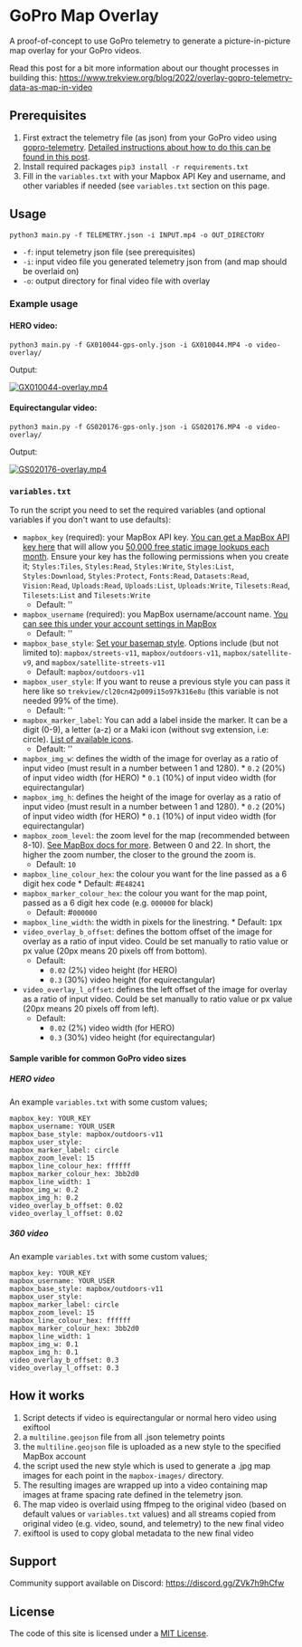 # GoPro Map Overlay

A proof-of-concept to use GoPro telemetry to generate a picture-in-picture map overlay for your GoPro videos.

Read this post for a bit more information about our thought processes in building this: https://www.trekview.org/blog/2022/overlay-gopro-telemetry-data-as-map-in-video

## Prerequisites

1. First extract the telemetry file (as json) from your GoPro video using [gopro-telemetry](https://github.com/JuanIrache/gopro-telemetry/). [Detailed instructions about how to do this can be found in this post](https://www.trekview.org/blog/2022/gopro-telemetry-exporter-getting-started/).
2. Install required packages `pip3 install -r requirements.txt`
3. Fill in the `variables.txt` with your Mapbox API Key and username, and other variables if needed (see `variables.txt` section on this page.

## Usage

`python3 main.py -f TELEMETRY.json -i INPUT.mp4 -o OUT_DIRECTORY`

* `-f`: input telemetry json file (see prerequisites)
* `-i`: input video file you generated telemetry json from (and map should be overlaid on)
* `-o`: output directory for final video file with overlay

### Example usage

#### HERO video:

```shell
python3 main.py -f GX010044-gps-only.json -i GX010044.MP4 -o video-overlay/
```

Output:

[![GX010044-overlay.mp4](https://img.youtube.com/vi/6ThvXBp1Nw4/0.jpg)](https://youtu.be/6ThvXBp1Nw4)

#### Equirectangular video:

```shell
python3 main.py -f GS020176-gps-only.json -i GS020176.MP4 -o video-overlay/
```

Output:

[![GS020176-overlay.mp4](https://img.youtube.com/vi/Eg8lHVRRguo/0.jpg)](https://youtu.be/Eg8lHVRRguo)

### `variables.txt`

To run the script you need to set the required variables (and optional variables if you don't want to use defaults):

* `mapbox_key` (required): your MapBox API key. [You can get a MapBox API key here](https://account.mapbox.com/) that will allow you [50,000 free static image lookups each month](https://www.mapbox.com/pricing/#glstatic). Ensure your key has the following permissions when you create it; `Styles:Tiles`, `Styles:Read`, `Styles:Write`, `Styles:List`, `Styles:Download`, `Styles:Protect`, `Fonts:Read`, `Datasets:Read`, `Vision:Read`, `Uploads:Read`, `Uploads:List`, `Uploads:Write`, `Tilesets:Read`, `Tilesets:List` and `Tilesets:Write`
    * Default: ''
* `mapbox_username` (required): you MapBox username/account name. [You can see this under your account settings in MapBox](https://account.mapbox.com/)
    * Default: ''
* `mapbox_base_style`: [Set your basemap style](https://docs.mapbox.com/api/maps/styles/). Options include (but not limited to): `mapbox/streets-v11`, `mapbox/outdoors-v11`, `mapbox/satellite-v9`, and `mapbox/satellite-streets-v11`
    * Default: `mapbox/outdoors-v11`
* `mapbox_user_style`: If you want to reuse a previous style you can pass it here like so `trekview/cl20cn42p009i15o97k316e8u` (this variable is not needed 99% of the time).
    * Default: ''
* `mapbox_marker_label`: You can add a label inside the marker. It can be a digit (0-9), a letter (a-z) or a Maki icon (without svg extension, i.e: circle). [List of available icons](https://labs.mapbox.com/maki-icons/).
    * Default: ''
* `mapbox_img_w`: defines the width of the image for overlay as a ratio of input video (must result in a number between 1 and 1280). 
        * `0.2` (20%) of input video width (for HERO)
        * `0.1` (10%) of input video width (for equirectangular)
* `mapbox_img_h`: defines the height of the image for overlay as a ratio of input video (must result in a number between 1 and 1280). 
        * `0.2` (20%) of input video width (for HERO)
        * `0.1` (10%) of input video width (for equirectangular)
* `mapbox_zoom_level`: the zoom level for the map (recommended between 8-10). [See MapBox docs for more](https://docs.mapbox.com/help/glossary/zoom-level/). Between 0 and 22. In short, the higher the zoom number, the closer to the ground the zoom is.
    * Default: `10`
* `mapbox_line_colour_hex`: the colour you want for the line passed as a 6 digit hex code
        * Default: #`E48241`
* `mapbox_marker_colour_hex`: the colour you want for the map point, passed as a 6 digit hex code (e.g. `000000` for black)
    * Default: #`000000`
* `mapbox_line_width`: the width in pixels for the linestring.
      * Default: `1`px  
* `video_overlay_b_offset`: defines the bottom offset of the image for overlay as a ratio of input video. Could be set manually to ratio value or px value (20px means 20 pixels off from bottom).
    * Default:
        * `0.02` (2%) video height (for HERO)
        * `0.3` (30%) video height (for equirectangular)
* `video_overlay_l_offset`: defines the left offset of the image for overlay as a ratio of input video. Could be set manually to ratio value or px value (20px means 20 pixels off from left).
    * Default:
        * `0.02` (2%) video width (for HERO)
        * `0.3` (30%) video height (for equirectangular)

#### Sample varible for common GoPro video sizes

##### HERO video

An example `variables.txt` with some custom values;

```
mapbox_key: YOUR_KEY
mapbox_username: YOUR_USER
mapbox_base_style: mapbox/outdoors-v11
mapbox_user_style: 
mapbox_marker_label: circle
mapbox_zoom_level: 15
mapbox_line_colour_hex: ffffff
mapbox_marker_colour_hex: 3bb2d0
mapbox_line_width: 1
mapbox_img_w: 0.2
mapbox_img_h: 0.2
video_overlay_b_offset: 0.02
video_overlay_l_offset: 0.02
```

##### 360 video

An example `variables.txt` with some custom values;

```
mapbox_key: YOUR_KEY
mapbox_username: YOUR_USER
mapbox_base_style: mapbox/outdoors-v11
mapbox_user_style: 
mapbox_marker_label: circle
mapbox_zoom_level: 15
mapbox_line_colour_hex: ffffff
mapbox_marker_colour_hex: 3bb2d0
mapbox_line_width: 1
mapbox_img_w: 0.1
mapbox_img_h: 0.1
video_overlay_b_offset: 0.3
video_overlay_l_offset: 0.3
```

## How it works

1. Script detects if video is equirectangular or normal hero video using exiftool 
2. a `multiline.geojson` file from all .json telemetry points
3. the `multiline.geojson` file is uploaded as a new style to the specified MapBox account
4. the script used the new style which is used to generate a .jpg map images for each point in the `mapbox-images/` directory.
5. The resulting images are wrapped up into a video containing map images at frame spacing rate defined in the telemetry json.
6. The map video is overlaid using ffmpeg to the original video (based on default values or `variables.txt` values) and all streams copied from original video (e.g. video, sound, and telemetry) to the new final video
7. exiftool is used to copy global metadata to the new final video

## Support

Community support available on Discord: https://discord.gg/ZVk7h9hCfw

## License

The code of this site is licensed under a [MIT License](/LICENSE).

